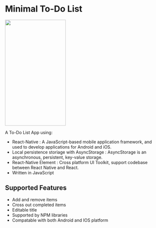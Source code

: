 # Minimal To-Do List

<img src="https://upload.cc/i1/2020/10/03/aeiKrV.png" width = 200 height = 350>

A To-Do List App using: 
* React-Native : A JavaScript-based mobile application framework, and used to develop applications for Android and iOS. 
* Local persistence storiage with AsyncStorage : AsyncStorage is an asynchronous, persistent, key-value storage. 
* React-Native Element : Cross platform UI Toolkit, support codebase between React Native and React. 
* Written in JavaScript
## Supported Features
* Add and remove items
* Cross out completed items
* Editable title
* Supported by NPM libraries
* Compatable with both Android and IOS platform
